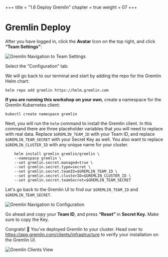 +++
title = "1.6 Deploy Gremlin"
chapter = true
weight = 07
+++

# Gremlin Deploy

After you have logged in, click the **Avatar** Icon on the top right, and click **“Team Settings"**:

![Gremlin Navigation to Team Settings](/images/gremlin/gremlin_people_team.png)

Select the “Configuration” tab:


We will go back to our terminal and start by adding the repo for the Gremlin Helm chart:
```
helm repo add gremlin https://helm.gremlin.com

```

**If you are running this workshop on your own**, create a namespace for the Gremlin Kubernetes client:
```
kubectl create namespace gremlin
```

Next, you will run the `helm` command to install the Gremlin client. In this command there are three placeholder variables that you will need to replace with real data. Replace `$GREMLIN_TEAM_ID` with your Team ID, and replace `$GREMLIN_TEAM_SECRET` with your Secret Key as well. You also want to replace `$GREMLIN_CLUSTER_ID` with any unique name for your cluster.
```
    helm install gremlin gremlin/gremlin \
    --namespace gremlin \
    --set gremlin.secret.managed=true \
    --set gremlin.secret.type=secret \
    --set gremlin.secret.teamID=$GREMLIN_TEAM_ID \
    --set gremlin.secret.clusterID=$GREMLIN_CLUSTER_ID \
    --set gremlin.secret.teamSecret=$GREMLIN_TEAM_SECRET
```
Let's go back to the Gremlin UI to find our `$GREMLIN_TEAM_ID` and `$GREMLIN_TEAM_SECRET`. 

![Gremlin Navigation to Configuration](/images/gremlin/gremlin_config.png)

Go ahead and copy your **Team ID**, and press **“Reset”** in **Secret Key.** Make sure to copy the Key. 

Congrats! 🎉 You've deployed Gremlin to your cluster. Head over to https://app.gremlin.com/clients/infrastructure to verify your installation on the Gremlin UI. 

![Gremlin Clients View](/images/gremlin/gremlin_ui_clients.png)
